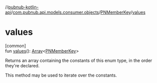 //[pubnub-kotlin-api](../../../index.md)/[com.pubnub.api.models.consumer.objects](../index.md)/[PNMemberKey](index.md)/[values](values.md)

# values

[common]\
fun [values](values.md)(): [Array](https://kotlinlang.org/api/core/kotlin-stdlib/kotlin/-array/index.html)&lt;[PNMemberKey](index.md)&gt;

Returns an array containing the constants of this enum type, in the order they're declared.

This method may be used to iterate over the constants.
